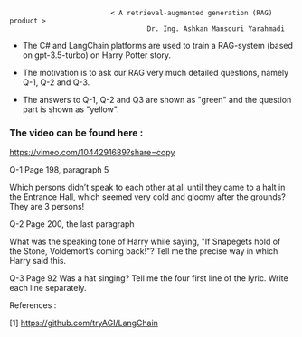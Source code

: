                                
                             < A retrieval-augmented generation (RAG) product >
                                      Dr. Ing. Ashkan Mansouri Yarahmadi

- The C# and LangChain platforms are used to train a RAG-system (based on gpt-3.5-turbo) on Harry Potter story.

- The motivation is to ask our RAG very much detailed questions, namely Q-1, Q-2 and Q-3. 

- The answers to Q-1, Q-2 and Q3 are shown as "green" and the question part is shown as "yellow".  


### The video can be found here :
https://vimeo.com/1044291689?share=copy


Q-1
Page 198, paragraph 5
 
Which persons didn’t speak to each other at all until
they came to a halt in the Entrance Hall, which seemed very cold
and gloomy after the grounds? They are 3 persons!


Q-2
Page 200, the last paragraph

What was the speaking tone of Harry 
while saying, "If Snapegets hold of the Stone, Voldemort’s 
coming back!"? Tell me the precise way in which Harry said this.


Q-3
Page 92
Was a hat singing? Tell me the four first line of the 
lyric. Write each line separately.


References : 

[1] https://github.com/tryAGI/LangChain 



